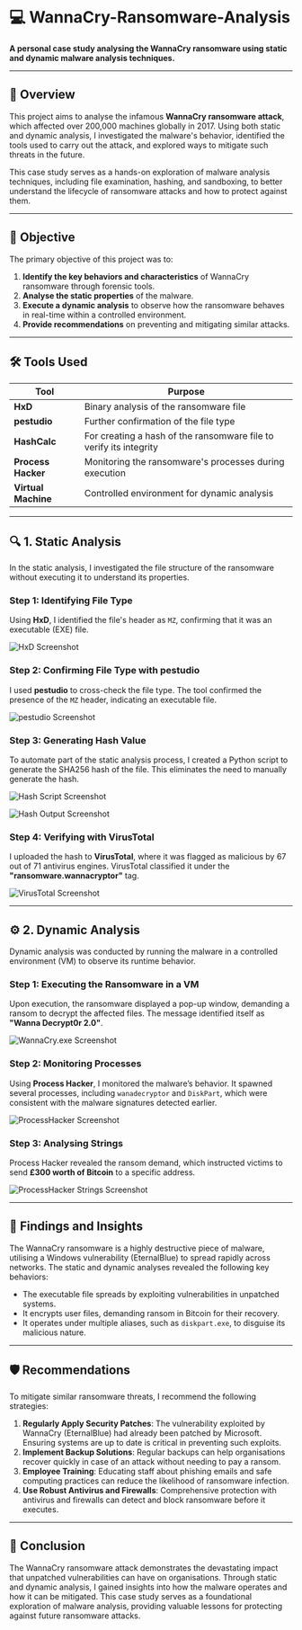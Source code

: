 # **💻 WannaCry-Ransomware-Analysis**

**A personal case study analysing the WannaCry ransomware using static and dynamic malware analysis techniques.**

---

## **📖 Overview**

This project aims to analyse the infamous **WannaCry ransomware attack**, which affected over 200,000 machines globally in 2017. Using both static and dynamic analysis, I investigated the malware's behavior, identified the tools used to carry out the attack, and explored ways to mitigate such threats in the future.

This case study serves as a hands-on exploration of malware analysis techniques, including file examination, hashing, and sandboxing, to better understand the lifecycle of ransomware attacks and how to protect against them.

---

## **🎯 Objective**

The primary objective of this project was to:
1. **Identify the key behaviors and characteristics** of WannaCry ransomware through forensic tools.
2. **Analyse the static properties** of the malware.
3. **Execute a dynamic analysis** to observe how the ransomware behaves in real-time within a controlled environment.
4. **Provide recommendations** on preventing and mitigating similar attacks.

---

## **🛠️ Tools Used**
| Tool            | Purpose                                                                 |
|-----------------|-------------------------------------------------------------------------|
| **HxD**         | Binary analysis of the ransomware file                                  |
| **pestudio**    | Further confirmation of the file type                                   |
| **HashCalc**    | For creating a hash of the ransomware file to verify its integrity       |
| **Process Hacker** | Monitoring the ransomware's processes during execution               |
| **Virtual Machine** | Controlled environment for dynamic analysis 

---

## **🔍 1. Static Analysis**

In the static analysis, I investigated the file structure of the ransomware without executing it to understand its properties.

### **Step 1: Identifying File Type**
Using **HxD**, I identified the file's header as `MZ`, confirming that it was an executable (EXE) file.

![HxD Screenshot](screenshots/HxD%20Editor%20Screenshot.PNG)

### **Step 2: Confirming File Type with pestudio**
I used **pestudio** to cross-check the file type. The tool confirmed the presence of the `MZ` header, indicating an executable file.

![pestudio Screenshot](screenshots/pestudio%20Screenshot.PNG)

### **Step 3: Generating Hash Value**
To automate part of the static analysis process, I created a Python script to generate the SHA256 hash of the file. This eliminates the need to manually generate the hash.

![Hash Script Screenshot](screenshots/Hash%20Script%20Screenshot.PNG)

![Hash Output Screenshot](screenshots/Hash%20Output%20Screenshot.PNG)

### **Step 4: Verifying with VirusTotal**
I uploaded the hash to **VirusTotal**, where it was flagged as malicious by 67 out of 71 antivirus engines. VirusTotal classified it under the **"ransomware.wannacryptor"** tag.

![VirusTotal Screenshot](screenshots/VirusTotal%20Screenshot.PNG)

---

## **⚙️ 2. Dynamic Analysis**

Dynamic analysis was conducted by running the malware in a controlled environment (VM) to observe its runtime behavior.

### **Step 1: Executing the Ransomware in a VM**
Upon execution, the ransomware displayed a pop-up window, demanding a ransom to decrypt the affected files. The message identified itself as **"Wanna Decrypt0r 2.0"**.

![WannaCry.exe Screenshot](screenshots/WannaCry.exe%20Screenshot.PNG)

### **Step 2: Monitoring Processes**
Using **Process Hacker**, I monitored the malware’s behavior. It spawned several processes, including `wanadecryptor` and `DiskPart`, which were consistent with the malware signatures detected earlier.

![ProcessHacker Screenshot](screenshots/ProcessHacker%20Screenshot.PNG)

### **Step 3: Analysing Strings**
Process Hacker revealed the ransom demand, which instructed victims to send **£300 worth of Bitcoin** to a specific address.

![ProcessHacker Strings Screenshot](screenshots/Strings%20Analysis%20Screenshot.PNG)

---

## **🔑 Findings and Insights**

The WannaCry ransomware is a highly destructive piece of malware, utilising a Windows vulnerability (EternalBlue) to spread rapidly across networks. The static and dynamic analyses revealed the following key behaviors:

- The executable file spreads by exploiting vulnerabilities in unpatched systems.
- It encrypts user files, demanding ransom in Bitcoin for their recovery.
- It operates under multiple aliases, such as `diskpart.exe`, to disguise its malicious nature.

---

## **🛡️ Recommendations**

To mitigate similar ransomware threats, I recommend the following strategies:

1. **Regularly Apply Security Patches**: The vulnerability exploited by WannaCry (EternalBlue) had already been patched by Microsoft. Ensuring systems are up to date is critical in preventing such exploits.
2. **Implement Backup Solutions**: Regular backups can help organisations recover quickly in case of an attack without needing to pay a ransom.
3. **Employee Training**: Educating staff about phishing emails and safe computing practices can reduce the likelihood of ransomware infection.
4. **Use Robust Antivirus and Firewalls**: Comprehensive protection with antivirus and firewalls can detect and block ransomware before it executes.

---

## **🏁 Conclusion**

The WannaCry ransomware attack demonstrates the devastating impact that unpatched vulnerabilities can have on organisations. Through static and dynamic analysis, I gained insights into how the malware operates and how it can be mitigated. This case study serves as a foundational exploration of malware analysis, providing valuable lessons for protecting against future ransomware attacks.
